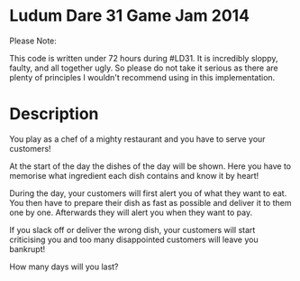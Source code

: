 Ludum Dare 31 Game Jam 2014
====

Please Note:

This code is written under 72 hours during #LD31. It is incredibly sloppy, faulty, and all together ugly. So please do not take it serious as there are plenty of principles I wouldn't recommend using in this implementation.

Description
====

You play as a chef of a mighty restaurant and you have to serve your customers! 

At the start of the day the dishes of the day will be shown. Here you have to memorise what ingredient each dish contains and know it by heart!

During the day, your customers will first alert you of what they want to eat. You then have to prepare their dish as fast as possible and deliver it to them one by one. Afterwards they will alert you when they want to pay.

If you slack off or deliver the wrong dish, your customers will start criticising you and too many disappointed customers will leave you bankrupt!

How many days will you last?		
